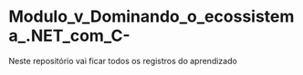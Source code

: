 # Modulo_v_Dominando_o_ecossistema_.NET_com_C-
Neste repositório vai ficar todos os registros do aprendizado 

